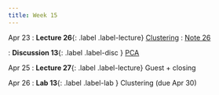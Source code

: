 ```yaml
---
title: Week 15
---
```



Apr 23
: **Lecture 26**{: .label .label-lecture} [Clustering](lecture/lec26)
    : [Note 26](https://ds100.org/course-notes/clustering/clustering.html)

: **Discussion 13**{: .label .label-disc } [PCA](https://drive.google.com/file/d/1KZAc2TshjEvBtyFQoihqsHjrJs9VyAPY/view?usp=sharing)

Apr 25
: **Lecture 27**{: .label .label-lecture} Guest + closing

Apr 26
: **Lab 13**{: .label .label-lab } Clustering (due Apr 30)
